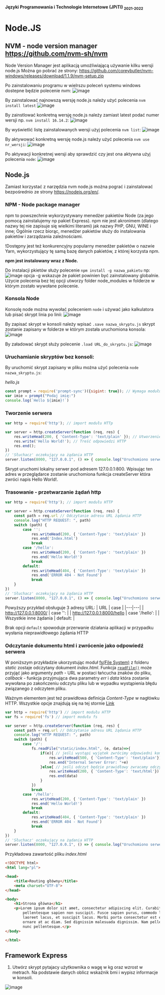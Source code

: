 #### Języki Programowania i Technologie Internetowe (JPiTI) <sub>2021-2022</sub>
# Node.JS

## NVM - node version manager https://github.com/nvm-sh/nvm
Node Version Manager jest aplikacją umożliwiającą używanie kilku wersji node.js
Można go pobrać ze strony: https://github.com/coreybutler/nvm-windows/releases/download/1.1.9/nvm-setup.zip

Po zainstalowaniu programu w wielrszu poleceń systemu windows dostepne będzie polecenie nvm:
![image](https://user-images.githubusercontent.com/37069490/163036369-5cd05169-d731-41a9-8c3a-4857384e2665.png)

By zainstalować najnowszą wersję node.js należy użyć polecenia `nvm install latest`
![image](https://user-images.githubusercontent.com/37069490/163039212-9bc72f50-6fb7-4f47-a7db-317377d9a7f8.png)

By zainstlować konkretną wersję node.js należy zamiast latest podać numer wersji np. `nvm install 16.14.2`:
![image](https://user-images.githubusercontent.com/37069490/163039457-a2e19862-73ca-40b7-995b-ae79877ddb41.png)

By wyświetlić listę zainstalowanych wersji użyj polecenia `nvm list`:
![image](https://user-images.githubusercontent.com/37069490/163041498-9980279d-defd-472e-b776-5cbf1ce3c385.png)

By aktywować konkretną wersję node.js należy użyć polecenia `nvm use nr_wersji`:
![image](https://user-images.githubusercontent.com/37069490/163043983-4bed70de-aa46-4934-89c0-559fb7459fe1.png)

Po aktywacji konkretnej wersji aby sprawdzić czy jest ona aktywna użyj polecenia `node`:
![image](https://user-images.githubusercontent.com/37069490/163044765-66bb4f86-1a44-40c1-a43e-8fb3cc89af5c.png)

## Node.js

Zamiast korzystać z narzędzia nvm node.js można pograć i zainstalować bezpośrednio ze strony 
https://nodejs.org/en/.

### NPM - Node package manager
npm to powszechnie wykorzystywany menedżer pakietów Node (za jego pomocą zainstalujemy np pakiet
Express). npm nie jest akronimem (dlatego nazwy tej nie zapisuje się wielkimi literami) jak nazwy
PHP, GNU, WINE i inne;
Ogólnie rzecz biorąc, menedżer pakietów służy do instalowania pakietów i zarządzania zależnościami.

!Dostępny jest też konkurencyjny popularny menedżer pakietów o nazwie Yarn,
wykorzystujący tę samą bazę danych pakietów, z której korzysta npm.

**npm jest instalowany wraz z Node.**

Do instalacji pkietów służy polecenie `npm install -g nazwa_pakietu` np:
![image](https://user-images.githubusercontent.com/37069490/163167221-c594de5b-6041-43e2-b7f7-6424ad313f3f.png)
opcja -g wskazuje że pakiet powinien być zainstalowany globalnie. Użycie polecenia bez tej opcji utworzy folder node_modules w folderze w którym zostało wywołane polecenie.

### Konsola Node
Konsolę node można wywołać poleceniem `node` i używać jako kalkulatora lub pisać skrypt linia po linii:
![image](https://user-images.githubusercontent.com/37069490/163172542-10ac9d96-da97-4fee-b3b0-32ec382e6cc3.png)

By zapisać skrypt w konsoli należy wpisać `.save nazwa_skryptu.js` skrypt zostanie zapisany w folderze w którym została uruchomiona konsola:
![image](https://user-images.githubusercontent.com/37069490/163173429-89229173-8bfd-48bd-bde5-16fe3eb57b3c.png)

By załadować skrypt służy polecenie `.load URL_do_skryptu.js`:
![image](https://user-images.githubusercontent.com/37069490/163173862-20b2ca14-9e3f-42ae-a90f-e559bfb586ae.png)

### Uruchamianie skryptów bez konsoli:
By uruchomić skrypt zapisany w pliku można użyć polecenia `node nazwa_skryptu.js`:

_hello.js_
```javascript
const prompt = require('prompt-sync')({sigint: true}); // Wymaga modułu prompt-sync. 
var imie = prompt("Podaj imię:")
console.log(`Hello ${imie}!`)
```

### Tworzenie serwera
```javascript
var http = require('http'); // import modułu HTTp

var server = http.createServer(function (req, res) {
    res.writeHead(200, { 'Content-Type': 'text/plain' }); // Utworzenie nagłówka HTTP
    res.write('Hello World!'); // Treść odpowiedzi HTTP
    res.end();
})
// 'Słuchacz' oczekujący na żądania HTTP
server.listen(8000, "127.0.0.1", () => { console.log("Uruchomiono serwer!(Ctrl+C - exit)") }) 
```
Skrypt uruchomi lokalny serwer pod adresem 127.0.0.1:800. Wpisując ten adres w przeglądarce zostanie uruchomiona funkcja createServer która zwróci napis Hello World!.

### Trasowanie - przetwarzanie żądań http

```javascript
var http = require('http'); // import modułu HTTP

var server = http.createServer(function (req, res) {
    const path = req.url // Odczytanie adresu URL żądania HTTP
    console.log("HTTP REQUEST: ", path)
    switch (path) {
        case '':
            res.writeHead(200, { 'Content-Type': 'text/plain' })
            res.end('Index.html')
            break
        case '/hello':
            res.writeHead(200, { 'Content-Type': 'text/plain' })
            res.end('Hello World!')
            break
        default:
            res.writeHead(404, { 'Content-Type': 'text/plain' })
            res.end('ERROR 404 - Not Found')
            break
    }
})
// 'Słuchacz' oczekujący na żądania HTTP
server.listen(8000, "127.0.0.1", () => { console.log("Uruchomiono serwer!(Ctrl+C - exit)") }) 
```
Powyższy przykład obsługuje 3 adresy URL:
| URL | case |
|---|---|
| http://127.0.0.1:8000/ | case '': |
| http://127.0.0.1:8000/hello | case '/hello': |
| Wszystkie inne żądania | default: |

Brak opcji `default` spowoduje przerwanie działania aplikacji w przypadku wysłania nieprawidłowego żądania HTTP

### Odczytanie dokumentu html i zwrócenie jako odpowiedź serwera

W poniższym przykładzie ukorzystując moduł [fs(File System)](https://nodejs.org/api/fs.html) z folderu *static* zostaje odczytany dokument *index.html*.
Funkcja [`readFile()`](https://nodejs.org/api/fs.html#:~:text=fs.Dirent%3E%20objects.-,fs.readFile(path%5B%2C%20options%5D%2C%20callback),-%23) może przyjąć jako argumenty *path* - URL w postaci łańcucha znaków do pliku, *callback* - funkcja przyjmująca dwa parametry *err* i *data* która zostanie wywołana po zakończeniu odczytu pliku lub w wypadku wystąpienia błędu związanego z odczytem pliku.

Ważnym elementem jest też prawidłowa definicja *Content-Type* w nagłówku HTTP.
Wszystkie opcje znajdują się na tej stornie [Link](https://www.geeksforgeeks.org/http-headers-content-type/#:~:text=All%20possible%20values%20of%20HTTP%20Content%2Dtype%20header%3A)

```javascript
var http = require('http') // import modułu HTTP
var fs = require('fs') // import modułu fs

var server = http.createServer(function (req, res) {
    const path = req.url // Odczytanie adresu URL żądania HTTP
    console.log("HTTP REQUEST: ", path)
    switch (path) {
        case '/':
            fs.readFile("static/index.html", (e, data)=>{
                if(e){ // jeśli wystąpi wyjątek zwrócimy odpowiedni komunikat
                    res.writeHead(500, { 'Content-Type': 'text/plain'})
                    res.end("Internal Server Error: "+e)
                }else{ // jeśli odczyt będzie prawidłowy zwracamy odczytany dokument
                    res.writeHead(200, { 'Content-Type': 'text/html'})
                    res.end(data)
                }
            })
            break
        case '/hello':
            res.writeHead(200, { 'Content-Type': 'text/plain' })
            res.end('Hello World!')
            break
        default:
            res.writeHead(404, { 'Content-Type': 'text/plain' })
            res.end('ERROR 404 - Not Found')
            break
    }
})
// 'Słuchacz' oczekujący na żądania HTTP
server.listen(8000, "127.0.0.1", () => { console.log("Uruchomiono serwer!(Ctrl+C - exit)") }) 
```
Przykładowa zawartość pliku *index.html*
```html
<!DOCTYPE html>
<html lang="pl">

<head>
    <title>Routing główny</title>
    <meta charset="UTF-8">
</head>

<body>
    <h1>Strona główna</h1>
    <p>Lorem ipsum dolor sit amet, consectetur adipiscing elit. Curabitur quis sollicitudin mi. Curabitur mattis
        pellentesque sapien non suscipit. Fusce sapien purus, commodo lacinia finibus non, placerat id justo. Nam at
        laoreet lacus, et suscipit lacus. Morbi porta consectetur est eu porttitor. Suspendisse a lorem eu sem commodo
        ornare at ac diam. Sed dignissim malesuada dignissim. Nam pellentesque nibh convallis libero laoreet, ac feugiat
        nunc pellentesque.</p>
</body>

</html>
```

## Framework Express



1. Utwórz skrypt pytajacy użytkownika o wagę w kg oraz wzrost w metrach. Na podstawie danych oblicz wskaźnik bmi i wypisz informacje w konsoli.

![image](https://i.redd.it/n08d5h8v4id21.jpg)

